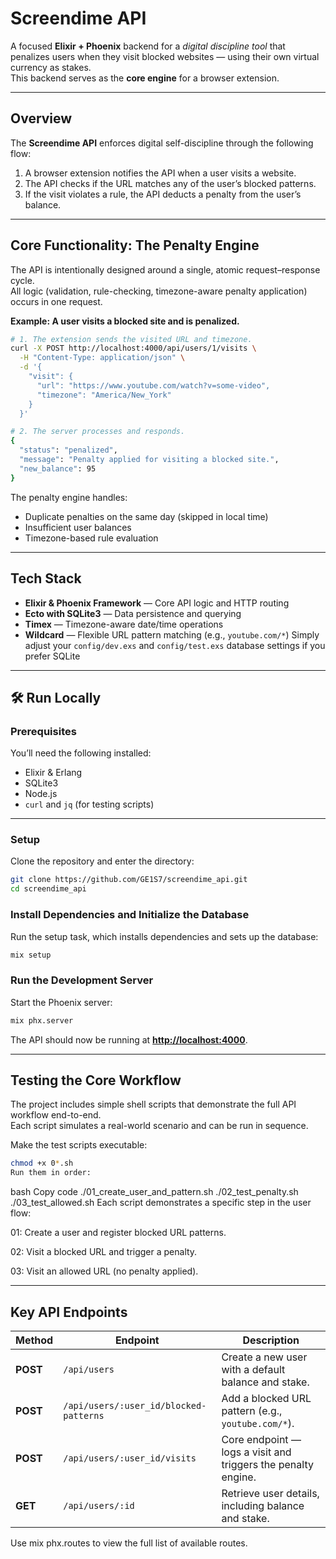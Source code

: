 # Screendime API

A focused **Elixir + Phoenix** backend for a _digital discipline tool_ that penalizes users when they visit blocked websites — using their own virtual currency as stakes.  
This backend serves as the **core engine** for a browser extension.

---

## Overview

The **Screendime API** enforces digital self-discipline through the following flow:

1. A browser extension notifies the API when a user visits a website.
2. The API checks if the URL matches any of the user’s blocked patterns.
3. If the visit violates a rule, the API deducts a penalty from the user’s balance.

---

## Core Functionality: The Penalty Engine

The API is intentionally designed around a single, atomic request–response cycle.  
All logic (validation, rule-checking, timezone-aware penalty application) occurs in one request.

**Example: A user visits a blocked site and is penalized.**

```bash
# 1. The extension sends the visited URL and timezone.
curl -X POST http://localhost:4000/api/users/1/visits \
  -H "Content-Type: application/json" \
  -d '{
    "visit": {
      "url": "https://www.youtube.com/watch?v=some-video",
      "timezone": "America/New_York"
    }
  }'

# 2. The server processes and responds.
{
  "status": "penalized",
  "message": "Penalty applied for visiting a blocked site.",
  "new_balance": 95
}
```

The penalty engine handles:

- Duplicate penalties on the same day (skipped in local time)
- Insufficient user balances
- Timezone-based rule evaluation

---

## Tech Stack

- **Elixir & Phoenix Framework** — Core API logic and HTTP routing
- **Ecto with SQLite3** — Data persistence and querying
- **Timex** — Timezone-aware date/time operations
- **Wildcard** — Flexible URL pattern matching (e.g., `youtube.com/*`)
  Simply adjust your `config/dev.exs` and `config/test.exs` database settings if you prefer SQLite

---

## 🛠️ Run Locally

### **Prerequisites**

You’ll need the following installed:

- Elixir & Erlang
- SQLite3
- Node.js
- `curl` and `jq` (for testing scripts)

---

### **Setup**

Clone the repository and enter the directory:

```bash
git clone https://github.com/GE1S7/screendime_api.git
cd screendime_api
```

### Install Dependencies and Initialize the Database

Run the setup task, which installs dependencies and sets up the database:

```bash
mix setup
```

### Run the Development Server

Start the Phoenix server:

```bash
mix phx.server
```

The API should now be running at **[http://localhost:4000](http://localhost:4000)**.

---

## Testing the Core Workflow

The project includes simple shell scripts that demonstrate the full API workflow end-to-end.  
Each script simulates a real-world scenario and can be run in sequence.

Make the test scripts executable:

```bash
chmod +x 0*.sh
Run them in order:
```

bash
Copy code
./01_create_user_and_pattern.sh
./02_test_penalty.sh
./03_test_allowed.sh
Each script demonstrates a specific step in the user flow:

01: Create a user and register blocked URL patterns.

02: Visit a blocked URL and trigger a penalty.

03: Visit an allowed URL (no penalty applied).

---

## Key API Endpoints

| Method   | Endpoint                               | Description                                                   |
| -------- | -------------------------------------- | ------------------------------------------------------------- |
| **POST** | `/api/users`                           | Create a new user with a default balance and stake.           |
| **POST** | `/api/users/:user_id/blocked-patterns` | Add a blocked URL pattern (e.g., `youtube.com/*`).            |
| **POST** | `/api/users/:user_id/visits`           | Core endpoint — logs a visit and triggers the penalty engine. |
| **GET**  | `/api/users/:id`                       | Retrieve user details, including balance and stake.           |

Use mix phx.routes to view the full list of available routes.
